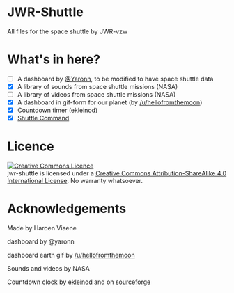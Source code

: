 # JWR-Shuttle

All files for the space shuttle by JWR-vzw

# What's in here?

- [ ] A dashboard by [@Yaronn](https://github.com/Yaron/blessed-contrib), to be modified to have space shuttle data
- [x] A library of sounds from space shuttle missions (NASA)
- [ ] A library of videos from space shuttle missions (NASA)
- [x] A dashboard in gif-form for our planet (by [/u/hellofromthemoon](http://www.reddit.com/u/hellofromthemoon))
- [x] Countdown timer (ekleinod)
- [x] [Shuttle Command](https://www.github.com/haroenv/shuttle-command)

# Licence

<a rel="license" href="http://creativecommons.org/licenses/by-sa/4.0/"><img alt="Creative Commons Licence" style="border-width:0" src="https://i.creativecommons.org/l/by-sa/4.0/88x31.png" /></a><br /><span xmlns:dct="http://purl.org/dc/terms/" href="http://purl.org/dc/dcmitype/Text" property="dct:title" rel="dct:type">jwr-shuttle</span> is licensed under a <a rel="license" href="http://creativecommons.org/licenses/by-sa/4.0/">Creative Commons Attribution-ShareAlike 4.0 International License</a>. No warranty whatsoever.


# Acknowledgements

Made by Haroen Viaene

dashboard by @yaronn

dashboard earth gif by [/u/hellofromthemoon](http://www.reddit.com/u/hellofromthemoon)

Sounds and videos by NASA

Countdown clock by [ekleinod](https://github.com/ekleinod/countdown) and on [sourceforge](http://sourceforge.net/projects/countdown/)